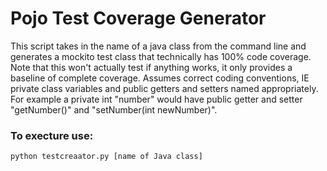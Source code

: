 
Pojo Test Coverage Generator
==============================

This script takes in the name of a java class from the command line and generates
a mockito test class that technically has 100% code coverage. Note that this 
won't actually test if anything works, it only provides a baseline of complete
coverage. Assumes correct coding conventions, IE private class variables and public
getters and setters named appropriately. For example a private int "number" would
have public getter and setter "getNumber()" and "setNumber(int newNumber)".


### To execture use:

    python testcreaator.py [name of Java class]
